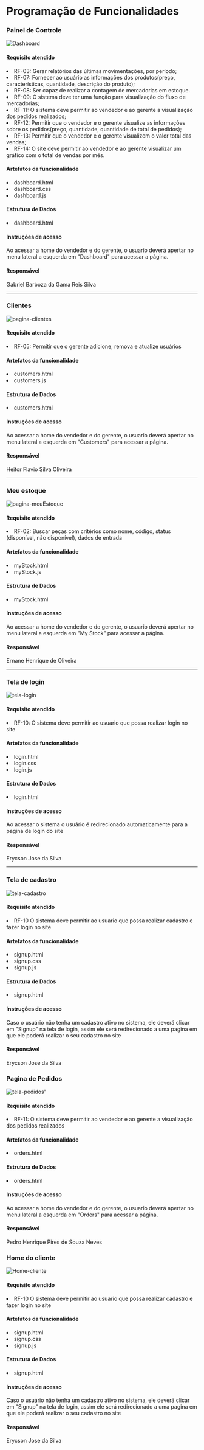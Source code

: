 # Programação de Funcionalidades

### Painel de Controle

<img src="img/DashboardSFAP.png" alt="Dashboard">


#### Requisito atendido

<li> RF-03: Gerar relatórios das últimas movimentações, por período;</li>
<li>RF-07: Fornecer ao usuário as informações dos produtos(preço, características, quantidade, descrição do produto);</li>
<li>RF-08: Ser capaz de realizar a contagem de mercadorias em estoque.</li>
<li>RF-09:	O sistema deve ter uma função para visualização do fluxo de mercadorias;</li>
<li>RF-11: O sistema deve permitir ao vendedor e ao gerente a visualização dos pedidos realizados;</li>
 <li>RF-12: Permitir que o vendedor e o gerente visualize as informações sobre os pedidos(preço, quantidade, quantidade de total de pedidos);</li>
 <li>RF-13:	Permitir que o vendedor e o gerente visualizem o valor total das vendas;</li>
 <li>RF-14: O site deve permitir ao vendedor e ao gerente visualizar um gráfico com o total de vendas por mês.</li>


#### Artefatos da funcionalidade

<li>dashboard.html</li>
<li>dashboard.css</li>
<li>dashboard.js</li>

#### Estrutura de Dados

<li>dashboard.html</li>


#### Instruções de acesso

Ao acessar a home do vendedor e do gerente, o usuario deverá apertar no menu lateral a esquerda em "Dashboard" para acessar a página.


#### Responsável

Gabriel Barboza da Gama Reis Silva

<hr>

### Clientes

<img src="img/clientesSFAP.png" alt="pagina-clientes">


#### Requisito atendido

<li>RF-05:	Permitir que o gerente adicione, remova e atualize usuários</li>


#### Artefatos da funcionalidade

<li>customers.html</li>
<li>customers.js</li>


#### Estrutura de Dados

<li>customers.html</li>


#### Instruções de acesso

Ao acessar a home do vendedor e do gerente, o usuario deverá apertar no menu lateral a esquerda em "Customers" para acessar a página.



#### Responsável

Heitor Flavio Silva Oliveira

<hr>

### Meu estoque

<img src="img/meuEstoqueSFAP.png" alt="pagina-meuEstoque">


#### Requisito atendido

<li>RF-02: Buscar peças com critérios como nome, código, status (disponível, não disponível), dados de entrada</li>


#### Artefatos da funcionalidade

<li>myStock.html</li>
<li>myStock.js</li>


#### Estrutura de Dados

<li>myStock.html</li>


#### Instruções de acesso

Ao acessar a home do vendedor e do gerente, o usuario deverá apertar no menu lateral a esquerda em "My Stock" para acessar a página.


#### Responsável

Ernane Henrique de Oliveira

<hr>

### Tela de login

<img src="img/loginSFAP.png" alt="tela-login">


#### Requisito atendido

<li>RF-10:	O sistema deve permitir ao usuario que possa realizar login no site</li>


#### Artefatos da funcionalidade

<li>login.html</li>
<li>login.css</li>
<li>login.js</li>


#### Estrutura de Dados

<li>login.html</li>


#### Instruções de acesso

Ao acessar o sistema o usuário é redirecionado automaticamente para a pagina de login do site


#### Responsável

Erycson Jose da Silva

<hr>

### Tela de cadastro

<img src="img/cadastroSFAP.png" alt="tela-cadastro">

#### Requisito atendido

<li>RF-10	O sistema deve permitir ao usuario que possa realizar cadastro e fazer login no site</li>


#### Artefatos da funcionalidade

<li>signup.html</li>
<li>signup.css</li>
<li>signup.js</li>


#### Estrutura de Dados

<li>signup.html</li>


#### Instruções de acesso

Caso o usuário não tenha um cadastro ativo no sistema, ele deverá clicar em "Signup" na tela de login, assim ele será redirecionado a uma pagina em que ele poderá realizar o seu cadastro no site


#### Responsável

Erycson Jose da Silva

### Pagina de Pedidos

<img src="img/pedidosSFAP.png" alt="tela-pedidos">"

#### Requisito atendido

<li>RF-11:	O sistema deve permitir ao vendedor e ao gerente a visualização dos pedidos realizados</li>


#### Artefatos da funcionalidade

<li>orders.html</li>



#### Estrutura de Dados

<li>orders.html</li>


#### Instruções de acesso

Ao acessar a home do vendedor e do gerente, o usuario deverá apertar no menu lateral a esquerda em "Orders" para acessar a página.


#### Responsável
Pedro Henrique Pires de Souza Neves 


### Home do cliente

<img src="/documentos/img/Pagina Home Client.png" alt="Home-cliente">

#### Requisito atendido

<li>RF-10	O sistema deve permitir ao usuario que possa realizar cadastro e fazer login no site</li>


#### Artefatos da funcionalidade

<li>signup.html</li>
<li>signup.css</li>
<li>signup.js</li>


#### Estrutura de Dados

<li>signup.html</li>


#### Instruções de acesso

Caso o usuário não tenha um cadastro ativo no sistema, ele deverá clicar em "Signup" na tela de login, assim ele será redirecionado a uma pagina em que ele poderá realizar o seu cadastro no site


#### Responsável

Erycson Jose da Silva